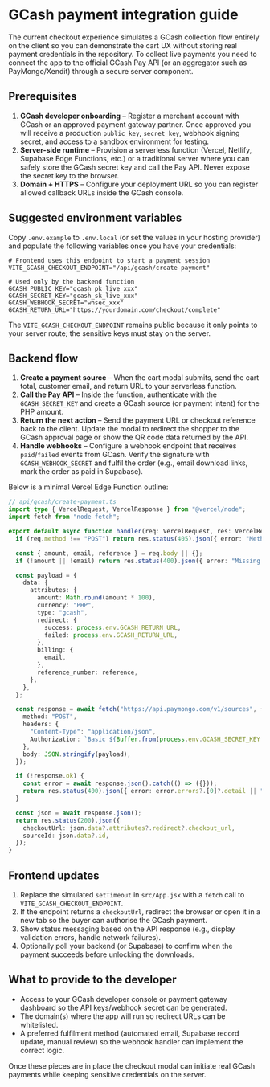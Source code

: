 # GCash payment integration guide

The current checkout experience simulates a GCash collection flow entirely on the client so you can demonstrate the cart UX without storing real payment credentials in the repository. To collect live payments you need to connect the app to the official GCash Pay API (or an aggregator such as PayMongo/Xendit) through a secure server component.

## Prerequisites

1. **GCash developer onboarding** – Register a merchant account with GCash or an approved payment gateway partner. Once approved you will receive a production `public_key`, `secret_key`, webhook signing secret, and access to a sandbox environment for testing.
2. **Server-side runtime** – Provision a serverless function (Vercel, Netlify, Supabase Edge Functions, etc.) or a traditional server where you can safely store the GCash secret key and call the Pay API. Never expose the secret key to the browser.
3. **Domain + HTTPS** – Configure your deployment URL so you can register allowed callback URLs inside the GCash console.

## Suggested environment variables

Copy `.env.example` to `.env.local` (or set the values in your hosting provider) and populate the following variables once you have your credentials:

```
# Frontend uses this endpoint to start a payment session
VITE_GCASH_CHECKOUT_ENDPOINT="/api/gcash/create-payment"

# Used only by the backend function
GCASH_PUBLIC_KEY="gcash_pk_live_xxx"
GCASH_SECRET_KEY="gcash_sk_live_xxx"
GCASH_WEBHOOK_SECRET="whsec_xxx"
GCASH_RETURN_URL="https://yourdomain.com/checkout/complete"
```

The `VITE_GCASH_CHECKOUT_ENDPOINT` remains public because it only points to your server route; the sensitive keys must stay on the server.

## Backend flow

1. **Create a payment source** – When the cart modal submits, send the cart total, customer email, and return URL to your serverless function.
2. **Call the Pay API** – Inside the function, authenticate with the `GCASH_SECRET_KEY` and create a GCash source (or payment intent) for the PHP amount.
3. **Return the next action** – Send the payment URL or checkout reference back to the client. Update the modal to redirect the shopper to the GCash approval page or show the QR code data returned by the API.
4. **Handle webhooks** – Configure a webhook endpoint that receives `paid`/`failed` events from GCash. Verify the signature with `GCASH_WEBHOOK_SECRET` and fulfil the order (e.g., email download links, mark the order as paid in Supabase).

Below is a minimal Vercel Edge Function outline:

```ts
// api/gcash/create-payment.ts
import type { VercelRequest, VercelResponse } from "@vercel/node";
import fetch from "node-fetch";

export default async function handler(req: VercelRequest, res: VercelResponse) {
  if (req.method !== "POST") return res.status(405).json({ error: "Method not allowed" });

  const { amount, email, reference } = req.body || {};
  if (!amount || !email) return res.status(400).json({ error: "Missing checkout fields" });

  const payload = {
    data: {
      attributes: {
        amount: Math.round(amount * 100),
        currency: "PHP",
        type: "gcash",
        redirect: {
          success: process.env.GCASH_RETURN_URL,
          failed: process.env.GCASH_RETURN_URL,
        },
        billing: {
          email,
        },
        reference_number: reference,
      },
    },
  };

  const response = await fetch("https://api.paymongo.com/v1/sources", {
    method: "POST",
    headers: {
      "Content-Type": "application/json",
      Authorization: `Basic ${Buffer.from(process.env.GCASH_SECRET_KEY + ":").toString("base64")}`,
    },
    body: JSON.stringify(payload),
  });

  if (!response.ok) {
    const error = await response.json().catch(() => ({}));
    return res.status(400).json({ error: error.errors?.[0]?.detail || "Unable to create payment" });
  }

  const json = await response.json();
  return res.status(200).json({
    checkoutUrl: json.data?.attributes?.redirect?.checkout_url,
    sourceId: json.data?.id,
  });
}
```

## Frontend updates

1. Replace the simulated `setTimeout` in `src/App.jsx` with a `fetch` call to `VITE_GCASH_CHECKOUT_ENDPOINT`.
2. If the endpoint returns a `checkoutUrl`, redirect the browser or open it in a new tab so the buyer can authorise the GCash payment.
3. Show status messaging based on the API response (e.g., display validation errors, handle network failures).
4. Optionally poll your backend (or Supabase) to confirm when the payment succeeds before unlocking the downloads.

## What to provide to the developer

* Access to your GCash developer console or payment gateway dashboard so the API keys/webhook secret can be generated.
* The domain(s) where the app will run so redirect URLs can be whitelisted.
* A preferred fulfilment method (automated email, Supabase record update, manual review) so the webhook handler can implement the correct logic.

Once these pieces are in place the checkout modal can initiate real GCash payments while keeping sensitive credentials on the server.
